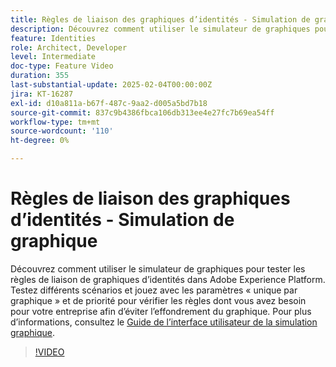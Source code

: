 ```yaml
---
title: Règles de liaison des graphiques d’identités - Simulation de graphique
description: Découvrez comment utiliser le simulateur de graphiques pour tester les règles de liaison de graphiques d’identités dans Adobe Experience Platform. Testez différents scénarios et jouez avec les paramètres « unique par graphique » et de priorité pour vérifier les règles dont vous avez besoin pour votre entreprise afin d’éviter l’effondrement du graphique.
feature: Identities
role: Architect, Developer
level: Intermediate
doc-type: Feature Video
duration: 355
last-substantial-update: 2025-02-04T00:00:00Z
jira: KT-16287
exl-id: d10a811a-b67f-487c-9aa2-d005a5bd7b18
source-git-commit: 837c9b4386fbca106db313ee4e27fc7b69ea54ff
workflow-type: tm+mt
source-wordcount: '110'
ht-degree: 0%

---
```


# Règles de liaison des graphiques d’identités - Simulation de graphique

Découvrez comment utiliser le simulateur de graphiques pour tester les règles de liaison de graphiques d’identités dans Adobe Experience Platform. Testez différents scénarios et jouez avec les paramètres « unique par graphique » et de priorité pour vérifier les règles dont vous avez besoin pour votre entreprise afin d’éviter l’effondrement du graphique. Pour plus d’informations, consultez le [Guide de l’interface utilisateur de la simulation graphique](https://experienceleague.adobe.com/en/docs/experience-platform/identity/features/identity-graph-linking-rules/graph-simulation).

>[!VIDEO](https://video.tv.adobe.com/v/3444032/?learn=on&enablevpops)
